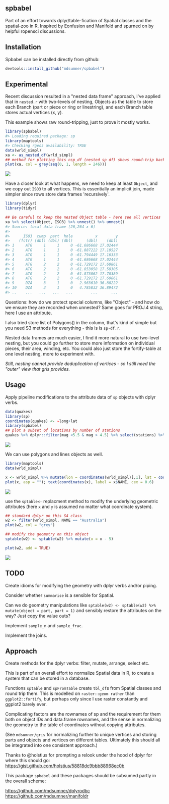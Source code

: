 <!-- README.md is generated from README.Rmd. Please edit that file -->
spbabel
-------

Part of an effort towards dplyr/table-fication of Spatial classes and the spatial-zoo in R. Inspired by Eonfusion and Manifold and spurned on by helpful ropensci discussions.

Installation
------------

Spbabel can be installed directly from github:

``` r
devtools::install_github("mdsumner/spbabel")
```

Experimental
------------

Recent discussion resulted in a "nested data frame" approach, I've applied that in `nested.r` with two-levels of nesting, Objects as the table to store each Branch (part or piece or ring or linestring), and each Branch table stores actual vertices (x, y).

This example shows raw round-tripping, just to prove it mostly works.

``` r
library(spbabel)
#> Loading required package: sp
library(maptools)
#> Checking rgeos availability: TRUE
data(wrld_simpl)
xa <- as_nested_df(wrld_simpl)
## method for plotting this nsp_df (nested sp df) shows round-trip back to Spatial
plot(xa, col = grey(seq(0, 1, length = 246)))
```

![](README-unnamed-chunk-3-1.png)<!-- -->

Have a closer look at what happens, we need to keep at least `Object`, and we copy out `ISO3` to all vertices. This is essentially an implicit join, made simpler since rows store data frames 'recursively'.

``` r
library(dplyr)
library(tidyr)

## Be careful to keep the nested Object table - here see all vertices
xa %>% select(Object, ISO3) %>% unnest() %>% unnest()
#> Source: local data frame [26,264 x 6]
#> 
#>      ISO3  cump  part  hole          x        y
#>    (fctr) (dbl) (dbl) (dbl)      (dbl)    (dbl)
#> 1     ATG     1     1     0 -61.686668 17.02444
#> 2     ATG     1     1     0 -61.887222 17.10527
#> 3     ATG     1     1     0 -61.794449 17.16333
#> 4     ATG     1     1     0 -61.686668 17.02444
#> 5     ATG     2     2     0 -61.729172 17.60861
#> 6     ATG     2     2     0 -61.853058 17.58305
#> 7     ATG     2     2     0 -61.873062 17.70389
#> 8     ATG     2     2     0 -61.729172 17.60861
#> 9     DZA     3     1     0   2.963610 36.80222
#> 10    DZA     3     1     0   4.785832 36.89472
#> ..    ...   ...   ...   ...        ...      ...
```

Questions: how do we protect special columns, like "Object" - and how do we ensure they are recorded when unnested? Same goes for PROJ.4 string, here I use an attribute.

I also tried store list of Polygons() in the column, that's kind of simple but you need S3 methods for everything - this is is `sp-df.r`.

Nested data frames are much easier, I find it more natural to use two-level nesting, but you could go further to store more information on individual pieces, their area, winding, etc. You could also just store the fortify-table at one level nesting, more to experiment with.

*Still, nesting cannot provide deduplication of vertices - so I still need the "outer" view that gris provides.*

Usage
-----

Apply pipeline modifications to the attribute data of `sp` objects with dplyr verbs.

``` r
data(quakes)
library(sp)
coordinates(quakes) <- ~long+lat
library(spbabel)
## plot a subset of locations by number of stations
quakes %>% dplyr::filter(mag <5.5 & mag > 4.5) %>% select(stations) %>% spplot
```

![](README-unnamed-chunk-5-1.png)<!-- -->

We can use polygons and lines objects as well.

``` r
library(maptools)
data(wrld_simpl)

x <- wrld_simpl %>% mutate(lon = coordinates(wrld_simpl)[,1], lat = coordinates(wrld_simpl)[,2]) %>% filter(lat < -20, lon > 60) %>% select(NAME)
plot(x, asp = ""); text(coordinates(x), label = x$NAME, cex = 0.6)
```

![](README-unnamed-chunk-6-1.png)<!-- -->

use the `sptable<-` replacment method to modify the underlying geometric attributes (here `x` and `y` is assumed no matter what coordinate system).

``` r
## standard dplyr on this S4 class
w2 <- filter(wrld_simpl, NAME == "Australia")
plot(w2, col = "grey")

## modify the geometry on this object
sptable(w2) <- sptable(w2) %>% mutate(x = x - 5)

plot(w2, add = TRUE)
```

![](README-unnamed-chunk-7-1.png)<!-- -->

TODO
----

Create idioms for modifying the geometry with dplyr verbs and/or piping.

Consider whether `summarise` is a sensible for Spatial.

Can we do geometry manipulations like `sptable(w2) <- sptable(w2) %>% mutate(object = part, part = 1)` and sensibly restore the attributes on the way? Just copy the value outs?

Implement `sample_n` and `sample_frac`.

Implement the joins.

Approach
--------

Create methods for the dplyr verbs: filter, mutate, arrange, select etc.

This is part of an overall effort to normalize Spatial data in R, to create a system that can be stored in a database.

Functions `sptable` and `spFromTable` create `tbl_df`s from Spatial classes and round trip them. This is modelled on `raster::geom rather` than `ggplot2::fortify`, but perhaps only since I use raster constantly and ggplot2 barely ever.

Complicating factors are the rownames of sp and the requirement for them both on object IDs and data.frame rownames, and the sense in normalizing the geometry to the table of coordinates without copying attributes.

(See `mdsumner/gris` for normalizing further to unique vertices and storing parts and objects and vertices on different tables. Ultimately this should all be integrated into one consistent approach.)

Thanks to @holstius for prompting a relook under the hood of dplyr for where this should go: <https://gist.github.com/holstius/58818dc9bbb88968ec0b>

This package `spbabel` and these packages should be subsumed partly in the overall scheme:

<https://github.com/mdsumner/dplyrodbc> <https://github.com/mdsumner/manifoldr>
